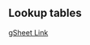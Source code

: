 ## Lookup tables

[gSheet Link](https://docs.google.com/spreadsheets/d/1_9sEzZpoc7u1BDc6kbxC2Vna08gg8Fni_Ip5CBcupKk)